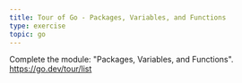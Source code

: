 ```yaml
---
title: Tour of Go - Packages, Variables, and Functions
type: exercise
topic: go
---
```


Complete the module: "Packages, Variables, and Functions".
https://go.dev/tour/list

